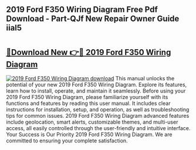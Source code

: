 ## 2019 Ford F350 Wiring Diagram Free Pdf Download - Part-QJf New Repair Owner Guide iial5

# <h2><a href="http://dfrj8a.blite.top/?on=2019+Ford+F350+Wiring+Diagram">🔗Download New 👉🔴 2019 Ford F350 Wiring Diagram</a></h2>

[![2019 Ford F350 Wiring Diagram download](https://i.imgur.com/lujVjoI.png)](http://dfrj8a.blite.top/?on=2019+Ford+F350+Wiring+Diagram)
This manual unlocks the potential of your new 2019 Ford F350 Wiring Diagram. Explore its features, learn how to install, operate, and maintain it seamlessly. Before using your 2019 Ford F350 Wiring Diagram, please familiarize yourself with its functions and features by reading this user manual. It includes clear instructions for installation, setup, and operation, as well as troubleshooting tips for common issues. 2019 Ford F350 Wiring Diagram advanced features include geolocation, smart alerts, customizable themes, and multi-user access, all easily controlled through the user-friendly and intuitive interface. Your Success is Our Priority 2019 Ford F350 Wiring Diagram. We are committed to ensuring your complete satisfaction.
